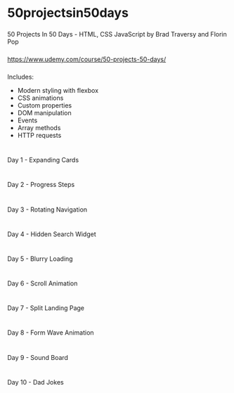 # 50projectsin50days

### 
50 Projects In 50 Days - HTML, CSS JavaScript by Brad Traversy and Florin Pop 

### 

https://www.udemy.com/course/50-projects-50-days/

### 
Includes:
- Modern styling with flexbox
- CSS animations
- Custom properties
- DOM manipulation
- Events
- Array methods
- HTTP requests 

#

Day 1 - Expanding Cards
# 
Day 2 - Progress Steps
#
Day 3 - Rotating Navigation
#
Day 4 - Hidden Search Widget
#
Day 5 - Blurry Loading
# 
Day 6 - Scroll Animation 
#
Day 7 - Split Landing Page
#
Day 8 - Form Wave Animation 
#
Day 9 - Sound Board
#
Day 10 - Dad Jokes 
